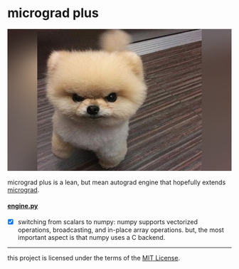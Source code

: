 # micrograd plus
![](/puppy/puppy.jpg)

micrograd plus is a lean, but mean autograd engine that hopefully extends [micrograd](https://github.com/karpathy/micrograd).

#### [engine.py](/microgradplus/engine.py)
- [x] switching from scalars to numpy: numpy supports vectorized operations, broadcasting, and in-place array operations. but, the most important aspect is that numpy uses a C backend.

---
this project is licensed under the terms of the [MIT License](/LICENSE).
